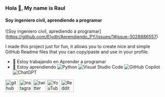 ### Hola 👋, My name is Raul
#### Soy ingeniero civil, aprendiendo a programar
![Soy ingeniero civil, aprediendo a programar]
(https://github.com/Elydtr/Aprendiendo_PY/issues/1#issue-3028886557)

I made this project just for fun, it allows you to create nice and simple GitHub Readme files that you can copy/paste and use in your profile.

- 🔭 Estoy trabajando en Aprender a programar 
- 🌱 Estoy aprendiendo  ![Python](https://img.shields.io/badge/python-3670A0?style=for-the-badge&logo=python&logoColor=ffdd54)  ![Visual Studio Code](https://img.shields.io/badge/Visual%20Studio%20Code-0078d7.svg?style=for-the-badge&logo=visual-studio-code&logoColor=white)  ![GitHub Copilot](https://img.shields.io/badge/github_copilot-8957E5?style=for-the-badge&logo=github-copilot&logoColor=white)  ![ChatGPT](https://img.shields.io/badge/chatGPT-74aa9c?style=for-the-badge&logo=openai&logoColor=white) 


[<img src='https://cdn.jsdelivr.net/npm/simple-icons@3.0.1/icons/github.svg' alt='github' height='40'>](https://github.com/Elydtr)  [<img src='https://cdn.jsdelivr.net/npm/simple-icons@3.0.1/icons/instagram.svg' alt='instagram' height='40'>](https://www.instagram.com/https://www.instagram.com/eligraul//)  [<img src='https://cdn.jsdelivr.net/npm/simple-icons@3.0.1/icons/twitter.svg' alt='twitter' height='40'>](https://twitter.com/https://x.com/ohraul_e)  [<img src='https://cdn.jsdelivr.net/npm/simple-icons@3.0.1/icons/youtube.svg' alt='YouTube' height='40'>](https://www.youtube.com/channel/https://www.youtube.com/@TheElydtr)  [<img src='https://cdn.jsdelivr.net/npm/simple-icons@3.0.1/icons/reddit.svg' alt='Reddit' height='40'>](https://www.reddit.com/user/https://www.reddit.com/user/PuddingWeird/)  
